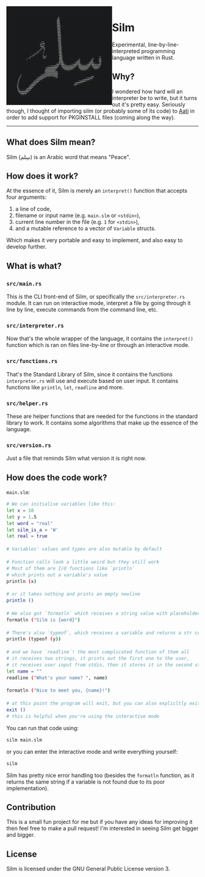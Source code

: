 <img align="left" style="width: 277px" src="./silm.png" width="277" />

# Silm

Experimental, line-by-line-interpreted programming language written in Rust.

## Why?

I wondered how hard will an interpreter be to write, but it turns out it's pretty easy. Seriously though, I thought of importing silm (or probably some of its code) to [Aati](https://github.com/hharas/aati) in order to add support for PKGINSTALL files (coming along the way).

---

## What does Silm mean?

Silm (سِلم) is an Arabic word that means "Peace".

## How does it work?

At the essence of it, Silm is merely an `interpret()` function that accepts four arguments:
1. a line of code,
2. filename or input name (e.g. `main.slm` or `<stdin>`),
3. current line number in the file (e.g. `1` for `<stdin>`),
4. and a mutable reference to a vector of `Variable` structs.

Which makes it very portable and easy to implement, and also easy to develop further.

## What is what?

### `src/main.rs`

This is the CLI front-end of Silm, or specifically the `src/interpreter.rs` module. It can run on interactive mode, interpret a file by going through it line by line, execute commands from the command line, etc.

### `src/interpreter.rs`

Now that's the whole wrapper of the language, it contains the `interpret()` function which is ran on files line-by-line or through an interactive mode.

### `src/functions.rs`

That's the Standard Library of Silm, since it contains the functions `interpreter.rs` will use and execute based on user input. It contains functions like `println`, `let`, `readline` and more.

### `src/helper.rs`

These are helper functions that are needed for the functions in the standard library to work. It contains some algorithms that make up the essence of the language.

### `src/version.rs`

Just a file that reminds Silm what version it is right now.

## How does the code work?

`main.slm`:
```bash
# We can initialise variables like this:
let x = 10
let y = 1.5
let word = "real"
let silm_is_a = 'W'
let real = true

# Variables' values and types are also mutable by default

# Function calls look a little weird but they still work
# Most of them are I/O functions like `println`
# which prints out a variable's value
println (x)

# or it takes nothing and prints an empty newline
println ()

# We also got `formatln` which receives a string value with placeholders for variables
formatln ("Silm is {word}")

# There's also `typeof`, which receives a variable and returns a str containing the variable's datatype
println (typeof (y))

# and we have `readline`! the most complicated function of them all
# it receives two strings, it prints out the first one to the user,
# it receives user input from stdin, then it stores it in the second string
let name = ""
readline ("What's your name? ", name)

formatln ("Nice to meet you, {name}!")

# at this point the program will exit, but you can also explicltly exit using:
exit ()
# this is helpful when you're using the interactive mode
```

You can run that code using:
```bash
silm main.slm
```

or you can enter the interactive mode and write everything yourself:
```bash
silm
```

Silm has pretty nice error handling too (besides the `formatln` function, as it returns the same string if a variable is not found due to its poor implementation).

## Contribution

This is a small fun project for me but if you have any ideas for improving it then feel free to make a pull request! I'm interested in seeing Silm get bigger and bigger.

## License

Silm is licensed under the GNU General Public License version 3.
